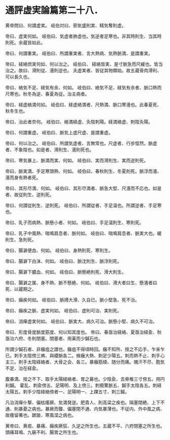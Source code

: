 # 通評虚実論篇第二十八．

黄帝問曰、何謂虚実。
岐伯対曰、邪気盛則実、精気奪則虚。

帝曰、虚実何如。
岐伯曰、気虚者肺虚也。気逆者足寒也。非其時則生、当其時則死。余蔵皆如此。

帝曰、何謂重実。
岐伯曰、所謂重実者、言大熱病、気熱脈満、是謂重実。

帝曰、経絡倶実何如、何以治之。
岐伯曰、
経絡皆実、是寸脈急而尺緩也。皆当治之。故曰、滑則従、濇則逆也。
夫虚実者、皆従其物類始。故五蔵骨肉滑利、可以長久也。

帝曰、絡気不足、経気有余、何如。
岐伯曰、絡気不足、経気有余者、脈口熱而尺寒也。秋冬為逆、春夏為従。治主病者。

帝曰、経虚絡満何如。
岐伯曰、経虚絡満者、尺熱満、脈口寒濇也。此春夏死、秋冬生也。

帝曰、治此者奈何。
岐伯曰、絡満経虚、灸陰刺陽。経満絡虚、刺陰灸陽。

帝曰、何謂重虚。
岐伯曰、脈気上虚尺虚、是謂重虚。

帝曰、何以治之。
岐伯曰、所謂気虚者、言無常也。尺虚者、行歩恇然。脈虚者、不象陰也。如是者、滑則生、濇則死也。

帝曰、寒気暴上、脈満而実、何如。
岐伯曰、実而滑則生、実而逆則死。

帝曰、脈実満、手足寒頭熱、何如。
岐伯曰、春秋則生、冬夏則死。脈浮而濇、濇而身有熱者死。

帝曰、其形尽満、何如。
岐伯曰、其形尽満者、脈急大堅、尺濇而不応也。如是者、故従則生、逆則死。

帝曰、何謂従則生、逆則死。
岐伯曰、所謂従者、手足温也。所謂逆者、手足寒也。

帝曰、乳子而病熱、脈懸小者、何如。
岐伯曰、手足温則生、寒則死。

帝曰、乳子中風熱、喘鳴肩息者、脈何如。
岐伯曰、喘鳴肩息者、脈実大也。緩則生、急則死。

帝曰、腸澼便血、何如。
岐伯曰、身熱則死、寒則生。

帝曰、腸澼下白沫、何如。
岐伯曰、脈沈則生、脈浮則死。

帝曰、腸澼下膿血、何如。
岐伯曰、脈懸絶則死、滑大則生。

帝曰、腸澼之属、身不熱、脈不懸絶、何如。
岐伯曰、滑大者曰生、懸濇者曰死、以蔵期之。

帝曰、癲疾何如。
岐伯曰、脈搏大滑、久自已。脈小堅急、死不治。

帝曰、癲疾之脈、虚実何如。
岐伯曰、虚則可治、実則死。

帝曰、消癉虚実何如。
岐伯曰、脈実大、病久可治。脈懸小堅、病久不可治。

帝曰、形度骨度脈度筋度、何以知其度也。
帝曰、春亟治経絡、夏亟治経兪、秋亟治六府、冬則閉塞。閉塞者、用薬而少鍼石也。

所謂少鍼石者、非癰疽之謂也。癰疽不得頃時回。癰不知所、按之不応手、乍来乍已。刺手太陰傍三痏、與纓脈各二。掖癰大熱、刺足少陽五。刺而熱不止、刺手心主三。刺手太陰経絡者、大骨之会、各三。暴癰筋緛、随分而痛。魄汗不尽、胞気不足、治在経兪。

腹暴満、按之不下、取手太陽経絡者、胃之募也。少陰兪、去脊椎三寸傍五。用円利鍼。
霍乱、刺兪傍五、足陽明、及上傍三。刺癇驚脈五、鍼手太陰各五。刺経太陽五。刺手少陰経絡傍者一、足陽明一、上踝五寸、刺三鍼。

凡治消癉仆撃、偏枯痿厥、気満発逆。肥貴人、則高梁之疾也。隔塞閉絶、上下不通、則暴憂之病也。暴厥而聾、偏塞閉不通、内気暴薄也。不従内、外中風之病、故痩留著也。蹠跛、寒風湿之病也。

黄帝曰、黄疸、暴痛、癲疾厥狂、久逆之所生也。五蔵不平、六府閉塞之所生也。頭痛耳鳴、九竅不利、腸胃之所生也。
